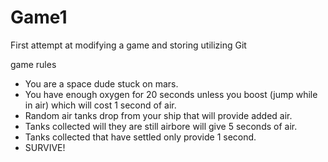 # Game1
First attempt at modifying a game and storing utilizing Git

game rules 
- You are a space dude stuck on mars.
- You have enough oxygen for 20 seconds unless you boost (jump while in air) which will cost 1 second of air.
- Random air tanks drop from your ship that will provide added air.
- Tanks collected will they are still airbore will give 5 seconds of air.
- Tanks collected that have settled only provide 1 second.
- SURVIVE!

